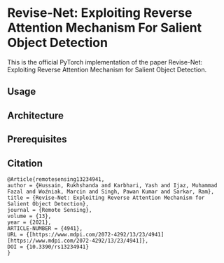 # Revise-Net: Exploiting Reverse Attention Mechanism For Salient Object Detection

This is the official PyTorch implementation of the paper Revise-Net: Exploiting Reverse Attention Mechanism for Salient Object Detection.

## Usage

## Architecture

## Prerequisites

## Citation
```
@Article{remotesensing13234941,
author = {Hussain, Rukhshanda and Karbhari, Yash and Ijaz, Muhammad Fazal and Woźniak, Marcin and Singh, Pawan Kumar and Sarkar, Ram},
title = {Revise-Net: Exploiting Reverse Attention Mechanism for Salient Object Detection},
journal = {Remote Sensing},
volume = {13},
year = {2021}, 
ARTICLE-NUMBER = {4941},
URL = {[https://www.mdpi.com/2072-4292/13/23/4941][https://www.mdpi.com/2072-4292/13/23/4941]},
DOI = {10.3390/rs13234941}
}
```
 
